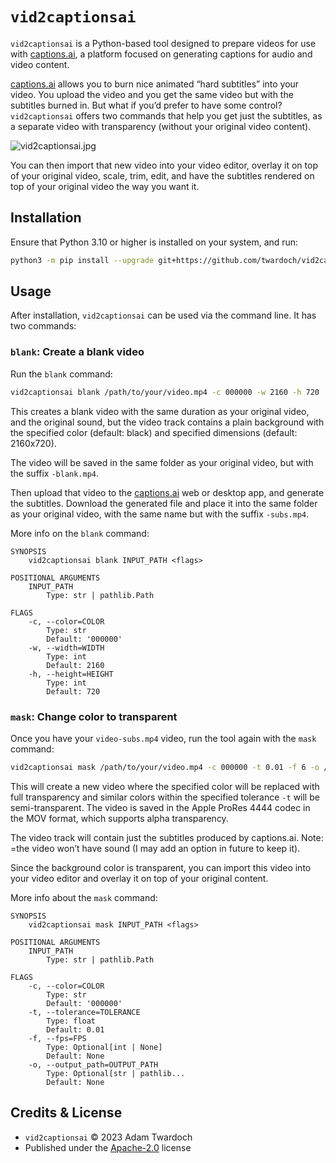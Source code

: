 # `vid2captionsai`

`vid2captionsai` is a Python-based tool designed to prepare videos for use with [captions.ai](https://www.captions.ai/), a platform focused on generating captions for audio and video content. 

[captions.ai](https://www.captions.ai/) allows you to burn nice animated “hard subtitles” into your video. You upload the video and you get the same video but with the subtitles burned in. But what if you’d prefer to have some control? `vid2captionsai` offers two commands that help you get just the subtitles, as a separate video with transparency (without your original video content). 

![vid2captionsai.jpg](https://twardoch.github.io/vid2captionsai/assets/vid2captionsai.jpg)

You can then import that new video into your video editor, overlay it on top of your original video, scale, trim, edit, and have the subtitles rendered on top of your original video the way you want it. 
 
## Installation

Ensure that Python 3.10 or higher is installed on your system, and run: 

```bash
python3 -m pip install --upgrade git+https://github.com/twardoch/vid2captionsai
```

## Usage

After installation, `vid2captionsai` can be used via the command line. It has two commands: 

### `blank`: Create a blank video

Run the `blank` command: 

```bash
vid2captionsai blank /path/to/your/video.mp4 -c 000000 -w 2160 -h 720
``` 

This creates a blank video with the same duration as your original video, and the original sound, but the video track contains a plain background with the specified color (default: black) and specified dimensions (default: 2160x720).

The video will be saved in the same folder as your original video, but with the suffix `-blank.mp4`.

Then upload that video to the [captions.ai](https://www.captions.ai/) web or desktop app, and generate the subtitles. Download the generated file and place it into the same folder as your original video, with the same name but with the suffix `-subs.mp4`.

More info on the `blank` command: 

```
SYNOPSIS
    vid2captionsai blank INPUT_PATH <flags>

POSITIONAL ARGUMENTS
    INPUT_PATH
        Type: str | pathlib.Path

FLAGS
    -c, --color=COLOR
        Type: str
        Default: '000000'
    -w, --width=WIDTH
        Type: int
        Default: 2160
    -h, --height=HEIGHT
        Type: int
        Default: 720
```

### `mask`: Change color to transparent

Once you have your `video-subs.mp4` video, run the tool again with the `mask` command: 

```bash
vid2captionsai mask /path/to/your/video.mp4 -c 000000 -t 0.01 -f 6 -o /path/to/your/video-mask.mov
```

This will create a new video where the specified color will be replaced with full transparency and similar colors within the specified tolerance `-t` will be semi-transparent. The video is saved in the Apple ProRes 4444 codec in the MOV format, which supports alpha transparency. 

The video track will contain just the subtitles produced by captions.ai. Note: =the video won’t have sound (I may add an option in future to keep it). 

Since the background color is transparent, you can import this video into your video editor and overlay it on top of your original content. 

More info about the `mask` command:

```
SYNOPSIS
    vid2captionsai mask INPUT_PATH <flags>

POSITIONAL ARGUMENTS
    INPUT_PATH
        Type: str | pathlib.Path

FLAGS
    -c, --color=COLOR
        Type: str
        Default: '000000'
    -t, --tolerance=TOLERANCE
        Type: float
        Default: 0.01
    -f, --fps=FPS
        Type: Optional[int | None]
        Default: None
    -o, --output_path=OUTPUT_PATH
        Type: Optional[str | pathlib...
        Default: None
```

## Credits & License

- `vid2captionsai` © 2023 Adam Twardoch
- Published under the [Apache-2.0](https://github.com/twardoch/vid2captionsai/blob/main/LICENSE.txt) license
